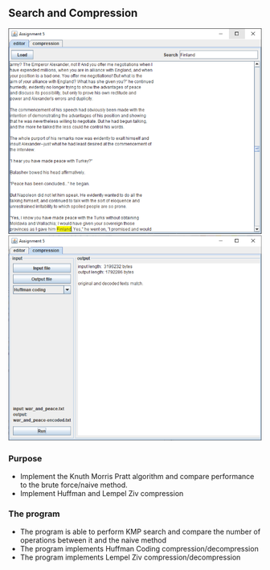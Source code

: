 ## Search and Compression

![Screenshot from image](docs/SearchAndCompression-screenshot-01.png)
![Screenshot from image](docs/SearchAndCompression-screenshot-02.png)
### Purpose
+ Implement the Knuth Morris Pratt algorithm and compare performance to the brute force/naive method. 
+ Implement Huffman and Lempel Ziv  compression

### The program
+ The program is able to perform KMP search and compare the number of operations between it and the naive method 
+ The program implements Huffman Coding compression/decompression
+ The program implements Lempel Ziv compression/decompression
